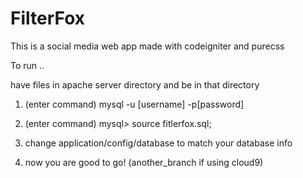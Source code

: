 # FilterFox
This is a social media web app made with codeigniter and purecss

To run ..

have files in apache server directory and be in that directory 

1. (enter command) mysql -u [username] -p[password]

2. (enter command) mysql> source fitlerfox.sql;

3. change application/config/database to match your database info

4. now you are good to go! (another_branch if using cloud9)
